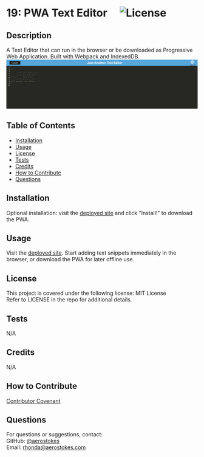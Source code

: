 # 19: PWA Text Editor     ![License](https://img.shields.io/badge/License-MIT-yellow.svg)

## Description

A Text Editor that can run in the browser or be downloaded as Progressive Web Application. Built with Webpack and IndexedDB.    
![screenshot](./assets/images/screenshot.png)  

## Table of Contents

- [Installation](#installation)
- [Usage](#usage)
- [License](#license)
- [Tests](#tests)
- [Credits](#credits)
- [How to Contribute](#how-to-contribute)
- [Questions](#questions)


## Installation
Optional installation: visit the [deployed site](https://rkgs-pwa-text-editor.herokuapp.com/) and click "Install!" to download the PWA.

## Usage
Visit the [deployed site](https://rkgs-pwa-text-editor.herokuapp.com/). Start adding text snippets immediately in the browser, or download the PWA for later offline use.

## License

This project is covered under the following license: MIT License  
Refer to LICENSE in the repo for additional details.

## Tests

N/A

## Credits

N/A

## How to Contribute

[Contributor Covenant](https://www.contributor-covenant.org/)

## Questions

For questions or suggestions, contact:  
GitHub: [@aerostokes](https://github.com/aerostokes)  
Email: [rhonda@aerostokes.com](mailto:rhonda@aerostokes.com)